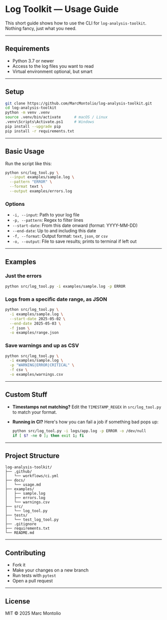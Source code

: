 # Log Toolkit — Usage Guide

This short guide shows how to use the CLI for `log-analysis-toolkit`. Nothing fancy, just what you need.

---

## Requirements

* Python 3.7 or newer
* Access to the log files you want to read
* Virtual environment optional, but smart

---

## Setup

```bash
git clone https://github.com/MarcMontolio/log-analysis-toolkit.git
cd log-analysis-toolkit
python -m venv .venv
source .venv/bin/activate      # macOS / Linux
.venv\Scripts\Activate.ps1     # Windows
pip install --upgrade pip
pip install -r requirements.txt
```

---

## Basic Usage

Run the script like this:

```bash
python src/log_tool.py \
  --input examples/sample.log \
  --pattern "ERROR" \
  --format text \
  --output examples/errors.log
```

### Options

* `-i, --input`: Path to your log file
* `-p, --pattern`: Regex to filter lines
* `--start-date`: From this date onward (format: YYYY-MM-DD)
* `--end-date`: Up to and including this date
* `-f, --format`: Output format: `text`, `json`, or `csv`
* `-o, --output`: File to save results; prints to terminal if left out

---

## Examples

### Just the errors

```bash
python src/log_tool.py -i examples/sample.log -p ERROR
```

### Logs from a specific date range, as JSON

```bash
python src/log_tool.py \
  -i examples/sample.log \
  --start-date 2025-05-02 \
  --end-date 2025-05-03 \
  -f json \
  -o examples/range.json
```

### Save warnings and up as CSV

```bash
python src/log_tool.py \
  -i examples/sample.log \
  -p "WARNING|ERROR|CRITICAL" \
  -f csv \
  -o examples/warnings.csv
```

---

## Custom Stuff

* **Timestamps not matching?**
  Edit the `TIMESTAMP_REGEX` in `src/log_tool.py` to match your format.

* **Running in CI?**
  Here's how you can fail a job if something bad pops up:

  ```bash
  python src/log_tool.py -i logs/app.log -p ERROR -o /dev/null
  if [ $? -ne 0 ]; then exit 1; fi
  ```

---

## Project Structure

```
log-analysis-toolkit/
├── .github/
│   └── workflows/ci.yml
├── docs/
│   └── usage.md
├── examples/
│   ├── sample.log
│   ├── errors.log
│   └── warnings.csv
├── src/
│   └── log_tool.py
├── tests/
│   └── test_log_tool.py
├── .gitignore
├── requirements.txt
└── README.md
```

---

## Contributing

* Fork it
* Make your changes on a new branch
* Run tests with `pytest`
* Open a pull request

---

## License

MIT © 2025 Marc Montolio
